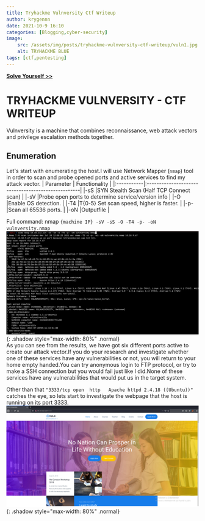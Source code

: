 ```yaml
---
title: Tryhackme Vulnversity Ctf Writeup
author: krygennn
date: 2021-10-9 16:10
categories: [Blogging,cyber-security]
image:
    src: /assets/img/posts/tryhackme-vulnversity-ctf-writeup/vuln1.jpg
    alt: TRYHACKME BLUE
tags: [ctf,pentesting]
---
```

[**Solve Yourself >>**](https://www.tryhackme.com/room/vulnversity)

# TRYHACKME VULNVERSITY - CTF WRITEUP 
Vulnversity is a machine that combines reconnaissance, web attack vectors and privilege escalation methods together.
<br>
## Enumeration
Let's start with enumerating the host.I will use Network Mapper (`nmap`) tool in order to scan and probe opened ports and active services to find my attack vector. 
| Parameter  | Functionality                                      |
|:-----------|:---------------------------------------------------|
|-sS         |SYN Stealth Scan (Half TCP Connect scan)            |
|-sV         |Probe open ports to determine service/version info  |
|-O          |Enable OS detection.                                |
|-T4         |T{0-5} Set scan speed, higher is faster.            |
|-p-         |Scan all 65536 ports.                               |
|-oN         |Outputfile                                          |


Full command: nmap `{machine IP} -sV -sS -O -T4 -p- -oN vulnversity.nmap`
![Window Shadow](/assets/img/posts/tryhackme-vulnversity-ctf-writeup/vuln2.jpg){: .shadow style="max-width: 80%" .normal} 
<br>
As you can see from the results, we have got six different ports active to create our attack vector.If you do your research and investigate whether one of these services have any vulnerabilities or not, you will return to your home empty handed.You can try anonymous login to FTP protocol, or try to make a SSH connection but you would fail just like I did.None of these services have any vulnerabilities that would put us in the target system.
 
Other than that `"3333/tcp open  http   Apache httpd 2.4.18 ((Ubuntu))"` catches the eye, so lets start to investigate the webpage that the host is running on its port 3333.
![Window Shadow](/assets/img/posts/tryhackme-vulnversity-ctf-writeup/vuln3.jpg){: .shadow style="max-width: 80%" .normal} 
<br>
